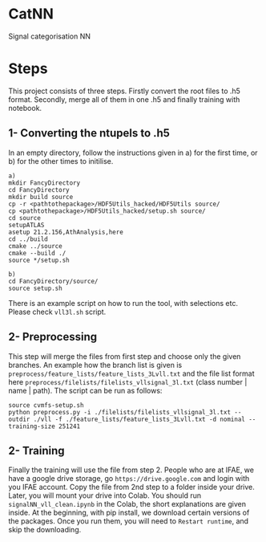 # CatNN
Signal categorisation NN
# Steps
This project consists of three steps. Firstly convert the root files to .h5 format. Secondly, merge all of them in one .h5 and finally training with notebook. 

## 1- Converting the ntupels to .h5
In an empty directory, follow the instructions given in a) for the first time, or b) for the other times to initilise. 
```
a)
mkdir FancyDirectory
cd FancyDirectory
mkdir build source
cp -r <pathtothepackage>/HDF5Utils_hacked/HDF5Utils source/
cp <pathtothepackage>/HDF5Utils_hacked/setup.sh source/
cd source
setupATLAS
asetup 21.2.156,AthAnalysis,here
cd ../build
cmake ../source
cmake --build ./
source */setup.sh
```
```
b)
cd FancyDirectory/source/
source setup.sh
```
There is an example script on how to run the tool, with selections etc. Please check `vll3l.sh` script.

## 2- Preprocessing 
This step will merge the files from first step and choose only the given branches. An example how the branch list is given is `preprocess/feature_lists/feature_lists_3Lvll.txt` and the file list format here `preprocess/filelists/filelists_vllsignal_3l.txt` (class number | name | path). The script can be run as follows:
```
source cvmfs-setup.sh
python preprocess.py -i ./filelists/filelists_vllsignal_3l.txt --outdir ./vll -f ./feature_lists/feature_lists_3Lvll.txt -d nominal --training-size 251241
```
## 2- Training
Finally the training will use the file from step 2. People who are at IFAE, we have a google drive storage, go `https://drive.google.com` and login with you IFAE account. Copy the file from 2nd step to a folder inside your drive. Later, you will mount your drive into Colab. You should run `signalNN_vll_clean.ipynb` in the Colab, the short explanations are given inside. At the beginning, with pip install, we download certain versions of the packages. Once you run them, you will need to `Restart runtime`, and skip the downloading.
